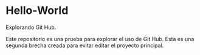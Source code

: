 # Hello-World
Explorando Git Hub.

Este repositorio es una prueba para explorar el uso de Git Hub.
Esta es una segunda brecha creada para evitar editar el proyecto principal.
